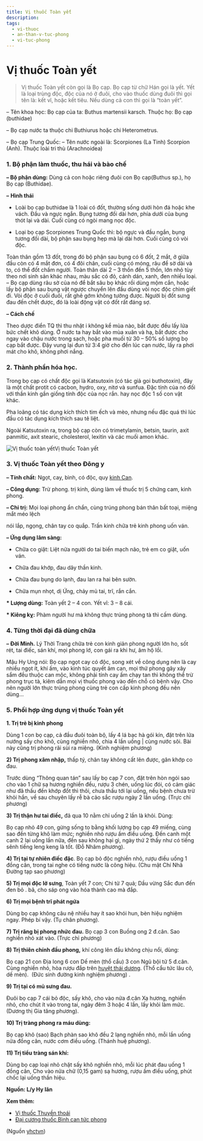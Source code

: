 ```yaml
---
title: Vị thuốc Toàn yết
description: 
tags:
  - vi-thuoc
  - an-than-v-tuc-phong
  - vi-tuc-phong
---
```


# Vị thuốc Toàn yết 

> Vị thuốc Toàn yết còn gọi là Bọ cạp. Bọ cạp từ chữ Hán gọi là yết. Yết là loại trùng độc, độc của nó ở đuôi, cho vào thuốc dùng đuôi thì gọi tên là: kết vĩ, hoặc kết tiêu. Nếu dùng cả con thì gọi là “toàn yết”.

– Tên khoa học: Bọ cạp của ta: Buthus martensii karsch. Thuộc họ: Bọ cạp (buthidae)

– Bọ cạp nước ta thuộc chi Buthiurus hoặc chi Heterometrus.

– Bọ cạp Trung Quốc: – Tên nước ngoài là: Scorpiones (La Tinh) Scorpion (Anh). Thuộc loài tri thù (Arachnoidea) 

### 1. Bộ phận làm thuốc, thu hái và bào chế

**– Bộ phận dùng:** Dùng cả con hoặc riêng đuôi con Bọ cạp(Buthus sp.), họ Bọ cạp (Buthidae).

**–** **Hình thái** 

+ Loài bọ cạp buthidae là 1 loài có đốt, thường sống dưới hòn đá hoặc khe vách. Đầu và ngực ngắn. Bụng tương đối dài hơn, phía dưới của bụng thót lại và dài. Cuối cùng có ngòi mang nọc độc.

+ Loại bọ cạp Scorpiones Trung Quốc thì: bộ ngực và đầu ngắn, bụng tương đối dài, bộ phận sau bụng hẹp mà lại dài hơn. Cuối cùng có vòi độc.

Toàn thân gồm 13 đốt, trong đó bộ phận sau bụng có 6 đốt, 2 mắt, ở giữa đầu còn có 4 mắt đơn, có 4 đôi chân, cuối cùng có móng, râu để sờ dài và to, có thể đốt chấm người. Toàn thân dài 2 – 3 thốn đến 5 thốn, lớn nhỏ tùy theo nơi sinh sản khác nhau, màu sắc có đỏ, cánh dán, xanh, đen nhiều loại. – Bọ cạp dùng râu sờ của nó để bắt sâu bọ khác rồi dùng mộm cắn, hoặc lấy bộ phận sau bụng vật ngược chuyển lên đầu dùng vòi nọc độc chìm giết đi. Vòi độc ở cuối đuôi, rất ghê gớm không tưởng được. Người bị đốt sưng đau đến chết được, đó là loài động vật có đốt rất đáng sợ. 

**– Cách chế**

Theo dược điển TQ thì thu nhặt i không kể mùa nào, bắt được đều lấy lửa bức chết khô dùng. Ở nước ta hay bắt vào mùa xuân và hạ, bắt được cho ngay vào chậu nước trong sạch, hoặc pha muối từ 30 – 50% số lượng bọ cạp bắt được. Đậy vung lại đun từ 3:4 giờ cho đến lúc cạn nước, lấy ra phơi mát cho khô, không phơi nắng.

### 2. Thành phần hóa học.

Trong bọ cạp có chất độc gọi là Katsutoxin (có tác giả goi buthotoxin), đây là một chất protit có cacbon, hydro, oxy, nitơ và sunfua. Đặc tính của nó đối với thần kinh gần giống tính độc của nọc rắn. hay nọc độc 1 số con vật khác.

Pha loãng có tác dụng kích thích tim ếch và mèo, nhưng nếu đặc quá thì lúc đầu có tác dụng kích thích sau tê liệt.

Ngoài Katsutoxin ra, trong bộ cạp còn có trimetylamin, betsin, taurin, axit panmitic, axit stearic, cholesterol, lexitin và các muối amon khác.

![Vị thuốc toàn yết](/imgs/yhctvn/vi-thuoc-toan-yet.jpg)Vị thuốc Toàn yết

### 3. Vị thuốc Toàn yết theo Đông y

**– Tính chất:** Ngọt, cay, bình, có độc, quy [kinh Can](/yhctvn/kinh-tuc-quyet-am-can/).

**– Công dụng:** Trừ phong. trị kinh, dùng làm về thuốc trị 5 chứng cam, kinh phong.

**– Chi trị:** Mọi loại phong ẩn chẩn, cùng trúng phong bán thân bất toại, miệng mắt méo lệch

nói lắp, ngọng, chân tay co quắp. Trấn kinh chữa trẻ kinh phong uốn ván.

**– Ứng dụng lâm sàng:**

+ Chữa co giật: Liệt nửa người do tai biến mạch não, trẻ em co giật, uốn ván.

+ Chữa đau khớp, đau dây thần kinh.

+ Chữa đau bụng do lạnh, đau lan ra hai bên sườn.

+ Chữa mụn nhọt, dị Ứng, chảy mủ tai, trĩ, rắn cắn.

**\* Lượng dùng:** Toàn yết 2 – 4 con. Yết vĩ: 3 – 8 cái.

**\* Kiêng kỵ:** Phàm người hư mà không thực trúng phong tà thì cấm dùng.

### 4. Từng thời đại đã dùng chữa

**– Đời Minh.** Lý Thời Trang chữa trẻ con kinh giản phong người lớn ho, sốt rét, tai điếc, sán khí, mọi phong lớ, con gái ra khi hư, âm hộ lồi.  

Mậu Hy Ung nói: Bọ cạp ngọt cay có độc, song xét về công dụng nên là cay nhiều ngọt ít, khí ấm, vào kinh túc quyết âm can, mọi thứ phong gây xây sẩm đều thuộc can mộc, không phải tính cay ấm chạy tan thì không thể trừ phong trục tà, kiêm dẫn mọi vị thuốc phong vào đến chỗ có bệnh vậy. Cho nên người lớn thực trúng phong cùng trẻ con cấp kinh phong đều nên dùng… 

### 5. Phối hợp ứng dụng vị thuốc Toàn yết

**1. Trị trẻ bị kinh phong**

Dùng 1 con bọ cạp, cả đầu đuôi toàn bộ, lấy 4 lá bạc hà gói kín, đặt trên lửa nướng sấy cho khô, cùng nghiền nhỏ, chia 4 lần uống | cùng nước sôi. Bài này cũng trị phong rãi sùi ra miệng. (Kinh nghiệm phương)

**2) Trị phong xâm nhập,** thấp tý, chân tay không cất lên được, gân khớp co đau. 

Trước dùng “Thông quan tán” sau lấy bọ cạp 7 con, đặt trên hòn ngói sao cho vào 1 chữ sạ hương nghiền đều, rượu 3 chén, uống lúc đói, có cảm giác như đã thấu đến khớp đốt thì thôi, chưa thấu tới lại uống, nếu bệnh chưa trừ khỏi hắn, về sau chuyên lấy rễ bà cảo sắc rượu ngày 2 lần uống. (Trực chỉ phương)  

**3) Trị thận hư tai điếc,** đã qua 10 nằm chỉ uống 2 lần là khỏi. Dùng:

Bọ cạp nhỏ 49 con, gừng sống to bằng khối lượng bọ cạp 49 miếng, cùng sao đến từng khô làm mức; nghiền nhỏ rượu ấm điều uống. Đến canh một canh 2 lại uống lần nữa, đến sau không hại gì, ngày thứ 2 thấy như có tiếng sênh tiếng leng keng là tốt. (Đỗ Nhâm phương).

**4) Trị tại tự nhiên điếc đặc**. Bọ cạp bỏ độc nghiền nhỏ, rượu điều uống 1 đồng cân, trong tai nghe có tiếng nước là công hiệu. (Chu mật Chí Nhã Đường tạp sao phương)

**5) Trị mọi độc lở sưng**, Toàn yết 7 con; Chi tử 7 quả; Dầu vừng Sắc đun đến đen bỏ . bã, cho sáp ong vào hóa thành cao mà đắp.

**6) Trị mọi bệnh trĩ phát ngứa**

Dùng bọ cạp không câu nệ nhiều hay ít sao khói hun, bèn hiệu nghiệm ngay. Phép bí vậy. (Tụ chân phương). 

**7) Trị răng bị phong nhức đau.** Bọ cạp 3 con Buồng ong 2 đ.cân. Sao nghiền nhỏ xát vào. (Trực chỉ phương)

**8) Trị thiên chính đầu phong,** khí công lên đầu không chịu nổi, dùng:

Bọ cạp 21 con Địa long 6 con Dế mèn (thổ cẩu) 3 con Ngũ bội tử 5 đ.cân. Cùng nghiền nhỏ, hòa rượu đắp trên [huyệt thái dương](/yhctvn/vi-tri-huyet-thai-duong-tong-hop/). (Thổ cẩu tức lâu cô, dế mèn).  (Đức sinh đường kinh nghiệm phương) .

**9) Trị tại có mủ sưng đau.**

Đuôi bọ cạp 7 cái bỏ độc, sấy khô, cho vào nửa đ.cân Xạ hương, nghiền nhỏ, cho chút ít vào trong tai, ngày đêm 3 hoặc 4 lần, lấy khỏi làm mức. (Dương thị Gia tăng phương).

**10) Trị tràng phong ra máu dùng:**

Bọ cạp khô (sao) Bạch phàn sao khô đều 2 lạng nghiền nhỏ, mỗi lần uống nửa đồng cân, nước cơm điều uống. (Thánh huệ phương). 

**11) Trị tiểu tràng sán khí:**

Dùng bọ cạp loại nhỏ chặt sấy khô nghiền nhỏ, mỗi lúc phát đau uống 1 đồng cân, Cho vào nửa chữ (0,15 gam) sạ hương, rượu ấm điều uống, phút chốc lại uống thần hiệu.

**Nguồn: L/y Hy lãn**

**Xem thêm:**

* [Vị thuốc Thuyền thoái](/yhctvn/vi-thuoc-thuyen-thoai/)
* [Đại cương thuốc Bình can tức phong](/yhctvn/dai-cuong-thuoc-binh-can-tuc-phong/)

(Nguồn <a href="https://yhctvn.com/vi-thuoc-toan-yet/" target="_blank">yhctvn</a>)
